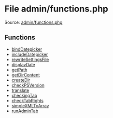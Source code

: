 File admin/functions.php
=========
Source: [admin/functions.php](https://github.com/PrestaShop/PrestaShop/blob/1.6.1.1/admin/functions.php)



Functions
---------

* [bindDatepicker](function.bindDatepicker)
* [includeDatepicker](function.includeDatepicker)
* [rewriteSettingsFile](function.rewriteSettingsFile)
* [displayDate](function.displayDate)
* [getPath](function.getPath)
* [getDirContent](function.getDirContent)
* [createDir](function.createDir)
* [checkPSVersion](function.checkPSVersion)
* [translate](function.translate)
* [checkingTab](function.checkingTab)
* [checkTabRights](function.checkTabRights)
* [simpleXMLToArray](function.simpleXMLToArray)
* [runAdminTab](function.runAdminTab)
